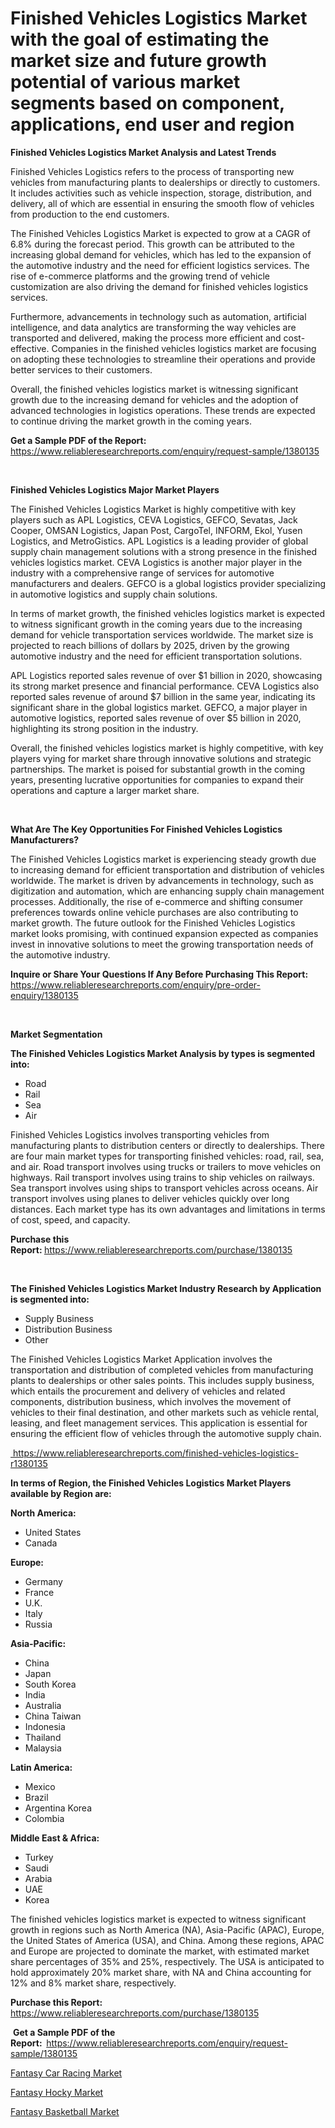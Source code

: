 <p><h1>Finished Vehicles Logistics Market with the goal of estimating the market size and future growth potential of various market segments based on component, applications, end user and region</h1></p><p><strong>Finished Vehicles Logistics Market Analysis and Latest Trends</strong></p>
<p><p>Finished Vehicles Logistics refers to the process of transporting new vehicles from manufacturing plants to dealerships or directly to customers. It includes activities such as vehicle inspection, storage, distribution, and delivery, all of which are essential in ensuring the smooth flow of vehicles from production to the end customers.</p><p>The Finished Vehicles Logistics Market is expected to grow at a CAGR of 6.8% during the forecast period. This growth can be attributed to the increasing global demand for vehicles, which has led to the expansion of the automotive industry and the need for efficient logistics services. The rise of e-commerce platforms and the growing trend of vehicle customization are also driving the demand for finished vehicles logistics services.</p><p>Furthermore, advancements in technology such as automation, artificial intelligence, and data analytics are transforming the way vehicles are transported and delivered, making the process more efficient and cost-effective. Companies in the finished vehicles logistics market are focusing on adopting these technologies to streamline their operations and provide better services to their customers.</p><p>Overall, the finished vehicles logistics market is witnessing significant growth due to the increasing demand for vehicles and the adoption of advanced technologies in logistics operations. These trends are expected to continue driving the market growth in the coming years.</p></p>
<p><strong>Get a Sample PDF of the Report:&nbsp;</strong> <a href="https://www.reliableresearchreports.com/enquiry/request-sample/1380135">https://www.reliableresearchreports.com/enquiry/request-sample/1380135</a></p>
<p>&nbsp;</p>
<p><strong>Finished Vehicles Logistics Major Market Players</strong></p>
<p><p>The Finished Vehicles Logistics Market is highly competitive with key players such as APL Logistics, CEVA Logistics, GEFCO, Sevatas, Jack Cooper, OMSAN Logistics, Japan Post, CargoTel, INFORM, Ekol, Yusen Logistics, and MetroGistics. APL Logistics is a leading provider of global supply chain management solutions with a strong presence in the finished vehicles logistics market. CEVA Logistics is another major player in the industry with a comprehensive range of services for automotive manufacturers and dealers. GEFCO is a global logistics provider specializing in automotive logistics and supply chain solutions.</p><p>In terms of market growth, the finished vehicles logistics market is expected to witness significant growth in the coming years due to the increasing demand for vehicle transportation services worldwide. The market size is projected to reach billions of dollars by 2025, driven by the growing automotive industry and the need for efficient transportation solutions.</p><p>APL Logistics reported sales revenue of over $1 billion in 2020, showcasing its strong market presence and financial performance. CEVA Logistics also reported sales revenue of around $7 billion in the same year, indicating its significant share in the global logistics market. GEFCO, a major player in automotive logistics, reported sales revenue of over $5 billion in 2020, highlighting its strong position in the industry.</p><p>Overall, the finished vehicles logistics market is highly competitive, with key players vying for market share through innovative solutions and strategic partnerships. The market is poised for substantial growth in the coming years, presenting lucrative opportunities for companies to expand their operations and capture a larger market share.</p></p>
<p>&nbsp;</p>
<p><strong>What Are The Key Opportunities For Finished Vehicles Logistics Manufacturers?</strong></p>
<p><p>The Finished Vehicles Logistics market is experiencing steady growth due to increasing demand for efficient transportation and distribution of vehicles worldwide. The market is driven by advancements in technology, such as digitization and automation, which are enhancing supply chain management processes. Additionally, the rise of e-commerce and shifting consumer preferences towards online vehicle purchases are also contributing to market growth. The future outlook for the Finished Vehicles Logistics market looks promising, with continued expansion expected as companies invest in innovative solutions to meet the growing transportation needs of the automotive industry.</p></p>
<p><strong>Inquire or Share Your Questions If Any Before Purchasing This Report:</strong> <a href="https://www.reliableresearchreports.com/enquiry/pre-order-enquiry/1380135">https://www.reliableresearchreports.com/enquiry/pre-order-enquiry/1380135</a></p>
<p>&nbsp;</p>
<p><strong>Market Segmentation</strong></p>
<p><strong>The Finished Vehicles Logistics Market Analysis by types is segmented into:</strong></p>
<p><ul><li>Road</li><li>Rail</li><li>Sea</li><li>Air</li></ul></p>
<p><p>Finished Vehicles Logistics involves transporting vehicles from manufacturing plants to distribution centers or directly to dealerships. There are four main market types for transporting finished vehicles: road, rail, sea, and air. Road transport involves using trucks or trailers to move vehicles on highways. Rail transport involves using trains to ship vehicles on railways. Sea transport involves using ships to transport vehicles across oceans. Air transport involves using planes to deliver vehicles quickly over long distances. Each market type has its own advantages and limitations in terms of cost, speed, and capacity.</p></p>
<p><strong>Purchase this Report:&nbsp;</strong><a href="https://www.reliableresearchreports.com/purchase/1380135">https://www.reliableresearchreports.com/purchase/1380135</a></p>
<p>&nbsp;</p>
<p><strong>The Finished Vehicles Logistics Market Industry Research by Application is segmented into:</strong></p>
<p><ul><li>Supply Business</li><li>Distribution Business</li><li>Other</li></ul></p>
<p><p>The Finished Vehicles Logistics Market Application involves the transportation and distribution of completed vehicles from manufacturing plants to dealerships or other sales points. This includes supply business, which entails the procurement and delivery of vehicles and related components, distribution business, which involves the movement of vehicles to their final destination, and other markets such as vehicle rental, leasing, and fleet management services. This application is essential for ensuring the efficient flow of vehicles through the automotive supply chain.</p></p>
<p><a href="https://www.reliableresearchreports.com/finished-vehicles-logistics-r1380135">&nbsp;https://www.reliableresearchreports.com/finished-vehicles-logistics-r1380135</a></p>
<p><strong>In terms of Region, the Finished Vehicles Logistics Market Players available by Region are:</strong></p>
<p>
    <p> <strong> North America: </strong>
        <ul>
            <li>United States</li>
            <li>Canada</li>
        </ul>
        </p> 
    <p> <strong> Europe: </strong>
        <ul>
            <li>Germany</li>
            <li>France</li>
            <li>U.K.</li>
            <li>Italy</li>
            <li>Russia</li>
        </ul>
        </p> 
    <p> <strong> Asia-Pacific: </strong>
        <ul>
            <li>China</li>
            <li>Japan</li>
            <li>South Korea</li>
            <li>India</li>
            <li>Australia</li>
            <li>China Taiwan</li>
            <li>Indonesia</li>
            <li>Thailand</li>
            <li>Malaysia</li>
        </ul>
        </p> 
    <p> <strong> Latin America: </strong>
        <ul>
            <li>Mexico</li>
            <li>Brazil</li>
            <li>Argentina Korea</li>
            <li>Colombia</li>
        </ul>
        </p> 
    <p> <strong> Middle East & Africa: </strong>
        <ul>
            <li>Turkey</li>
            <li>Saudi</li>
            <li>Arabia</li>
            <li>UAE</li>
            <li>Korea</li>
        </ul>
    </p>
    </p>
<p><p>The finished vehicles logistics market is expected to witness significant growth in regions such as North America (NA), Asia-Pacific (APAC), Europe, the United States of America (USA), and China. Among these regions, APAC and Europe are projected to dominate the market, with estimated market share percentages of 35% and 25%, respectively. The USA is anticipated to hold approximately 20% market share, with NA and China accounting for 12% and 8% market share, respectively.</p></p>
<p><strong>Purchase this Report: </strong><a href="https://www.reliableresearchreports.com/purchase/1380135">https://www.reliableresearchreports.com/purchase/1380135</a></p>
<p>&nbsp;<strong>Get a Sample PDF of the Report:&nbsp;&nbsp;</strong><a href="https://www.reliableresearchreports.com/enquiry/request-sample/1380135">https://www.reliableresearchreports.com/enquiry/request-sample/1380135</a></p>
<p><strong></strong></p>
<p><p><a href="https://github.com/Krdamani25/Market-Research-Report-List-1/blob/main/fantasy-car-racing-market.md">Fantasy Car Racing Market</a></p><p><a href="https://github.com/thereveren80/Market-Research-Report-List-1/blob/main/fantasy-hocky-market.md">Fantasy Hocky Market</a></p><p><a href="https://github.com/alexcrou8/Market-Research-Report-List-1/blob/main/fantasy-basketball-market.md">Fantasy Basketball Market</a></p></p>
